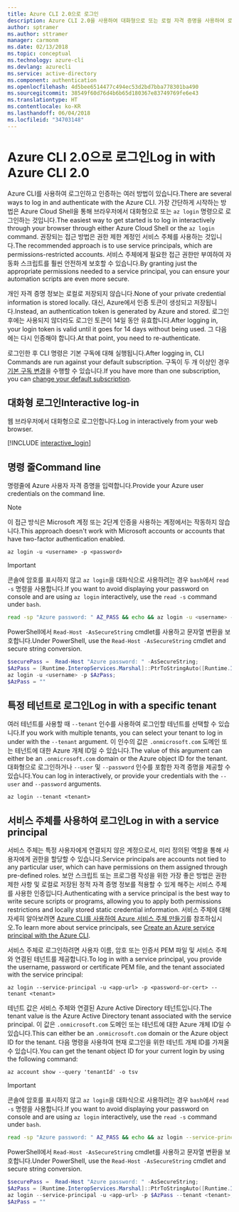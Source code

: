 ```yaml
---
title: Azure CLI 2.0으로 로그인
description: Azure CLI 2.0을 사용하여 대화형으로 또는 로컬 자격 증명을 사용하여 로그인
author: sptramer
ms.author: sttramer
manager: carmonm
ms.date: 02/13/2018
ms.topic: conceptual
ms.technology: azure-cli
ms.devlang: azurecli
ms.service: active-directory
ms.component: authentication
ms.openlocfilehash: 4d5bee6514477c494ec53d2bd7bba778301ba490
ms.sourcegitcommit: 38549f60d76d4b6b65d180367e83749769fe6e43
ms.translationtype: HT
ms.contentlocale: ko-KR
ms.lasthandoff: 06/04/2018
ms.locfileid: "34703148"
---
```

# <a name="log-in-with-azure-cli-20"></a><span data-ttu-id="4cd35-103">Azure CLI 2.0으로 로그인</span><span class="sxs-lookup"><span data-stu-id="4cd35-103">Log in with Azure CLI 2.0</span></span>

<span data-ttu-id="4cd35-104">Azure CLI를 사용하여 로그인하고 인증하는 여러 방법이 있습니다.</span><span class="sxs-lookup"><span data-stu-id="4cd35-104">There are several ways to log in and authenticate with the Azure CLI.</span></span> <span data-ttu-id="4cd35-105">가장 간단하게 시작하는 방법은 Azure Cloud Shell을 통해 브라우저에서 대화형으로 또는 `az login` 명령으로 로그인하는 것입니다.</span><span class="sxs-lookup"><span data-stu-id="4cd35-105">The easiest way to get started is to log in interactively through your browser through either Azure Cloud Shell or the `az login` command.</span></span>
<span data-ttu-id="4cd35-106">권장되는 접근 방법은 권한 제한 계정인 서비스 주체를 사용하는 것입니다.</span><span class="sxs-lookup"><span data-stu-id="4cd35-106">The recommended approach is to use service principals, which are permissions-restricted accounts.</span></span> <span data-ttu-id="4cd35-107">서비스 주체에게 필요한 접근 권한만 부여하여 자동화 스크립트를 훨씬 안전하게 보호할 수 있습니다.</span><span class="sxs-lookup"><span data-stu-id="4cd35-107">By granting just the appropriate permissions needed to a service principal, you can ensure your automation scripts are even more secure.</span></span>

<span data-ttu-id="4cd35-108">개인 자격 증명 정보는 로컬로 저장되지 않습니다.</span><span class="sxs-lookup"><span data-stu-id="4cd35-108">None of your private credential information is stored locally.</span></span> <span data-ttu-id="4cd35-109">대신, Azure에서 인증 토큰이 생성되고 저장됩니다.</span><span class="sxs-lookup"><span data-stu-id="4cd35-109">Instead, an authentication token is generated by Azure and stored.</span></span> <span data-ttu-id="4cd35-110">로그인 후에는 사용되지 않더라도 로그인 토큰이 14일 동안 유효합니다.</span><span class="sxs-lookup"><span data-stu-id="4cd35-110">After logging in, your login token is valid until it goes for 14 days without being used.</span></span> <span data-ttu-id="4cd35-111">그 다음에는 다시 인증해야 합니다.</span><span class="sxs-lookup"><span data-stu-id="4cd35-111">At that point, you need to re-authenticate.</span></span>

<span data-ttu-id="4cd35-112">로그인한 후 CLI 명령은 기본 구독에 대해 실행됩니다.</span><span class="sxs-lookup"><span data-stu-id="4cd35-112">After logging in, CLI Commands are run against your default subscription.</span></span> <span data-ttu-id="4cd35-113">구독이 두 개 이상인 경우 [기본 구독 변경](manage-azure-subscriptions-azure-cli.md)을 수행할 수 있습니다.</span><span class="sxs-lookup"><span data-stu-id="4cd35-113">If you have more than one subscription, you can [change your default subscription](manage-azure-subscriptions-azure-cli.md).</span></span>

## <a name="interactive-log-in"></a><span data-ttu-id="4cd35-114">대화형 로그인</span><span class="sxs-lookup"><span data-stu-id="4cd35-114">Interactive log-in</span></span>

<span data-ttu-id="4cd35-115">웹 브라우저에서 대화형으로 로그인합니다.</span><span class="sxs-lookup"><span data-stu-id="4cd35-115">Log in interactively from your web browser.</span></span>

[!INCLUDE [interactive_login](includes/interactive-login.md)]

## <a name="command-line"></a><span data-ttu-id="4cd35-116">명령 줄</span><span class="sxs-lookup"><span data-stu-id="4cd35-116">Command line</span></span>

<span data-ttu-id="4cd35-117">명령줄에 Azure 사용자 자격 증명을 입력합니다.</span><span class="sxs-lookup"><span data-stu-id="4cd35-117">Provide your Azure user credentials on the command line.</span></span>

> [!Note]
> <span data-ttu-id="4cd35-118">이 접근 방식은 Microsoft 계정 또는 2단계 인증을 사용하는 계정에서는 작동하지 않습니다.</span><span class="sxs-lookup"><span data-stu-id="4cd35-118">This approach doesn't work with Microsoft accounts or accounts that have two-factor authentication enabled.</span></span>

```azurecli
az login -u <username> -p <password>
```

> [!IMPORTANT]
> <span data-ttu-id="4cd35-119">콘솔에 암호를 표시하지 않고 `az login`을 대화식으로 사용하려는 경우 `bash`에서 `read -s` 명령을 사용합니다.</span><span class="sxs-lookup"><span data-stu-id="4cd35-119">If you want to avoid displaying your password on console and are using `az login` interactively, use the `read -s` command under `bash`.</span></span>
> 
> ```bash
> read -sp "Azure password: " AZ_PASS && echo && az login -u <username> -p $AZ_PASS
> ```
>
> <span data-ttu-id="4cd35-120">PowerShell에서 `Read-Host -AsSecureString` cmdlet를 사용하고 문자열 변환을 보호합니다.</span><span class="sxs-lookup"><span data-stu-id="4cd35-120">Under PowerShell, use the `Read-Host -AsSecureString` cmdlet and secure string conversion.</span></span>
> 
> ```powershell
> $securePass =  Read-Host "Azure password: " -AsSecureString;
> $AzPass = [Runtime.InteropServices.Marshal]::PtrToStringAuto([Runtime.InteropServices.Marshal]::SecureStringToBSTR($securePass));
> az login -u <username> -p $AzPass;
> $AzPass = ""
> ```

## <a name="log-in-with-a-specific-tenant"></a><span data-ttu-id="4cd35-121">특정 테넌트로 로그인</span><span class="sxs-lookup"><span data-stu-id="4cd35-121">Log in with a specific tenant</span></span>

<span data-ttu-id="4cd35-122">여러 테넌트를 사용할 때 `--tenant` 인수를 사용하여 로그인할 테넌트를 선택할 수 있습니다.</span><span class="sxs-lookup"><span data-stu-id="4cd35-122">If you work with multiple tenants, you can select your tenant to log in under with the `--tenant` argument.</span></span> <span data-ttu-id="4cd35-123">이 인수의 값은 `.onmicrosoft.com` 도메인 또는 테넌트에 대한 Azure 개체 ID일 수 있습니다.</span><span class="sxs-lookup"><span data-stu-id="4cd35-123">The value of this argument can either be an `.onmicrosoft.com` domain or the Azure object ID for the tenant.</span></span> <span data-ttu-id="4cd35-124">대화형으로 로그인하거나 `--user` 및 `--password` 인수를 포함한 자격 증명을 제공할 수 있습니다.</span><span class="sxs-lookup"><span data-stu-id="4cd35-124">You can log in interactively, or provide your credentials with the `--user` and `--password` arguments.</span></span> 

```azurecli
az login --tenant <tenant>
```

## <a name="log-in-with-a-service-principal"></a><span data-ttu-id="4cd35-125">서비스 주체를 사용하여 로그인</span><span class="sxs-lookup"><span data-stu-id="4cd35-125">Log in with a service principal</span></span>

<span data-ttu-id="4cd35-126">서비스 주체는 특정 사용자에게 연결되지 않은 계정으로서, 미리 정의된 역할을 통해 사용자에게 권한을 할당할 수 있습니다.</span><span class="sxs-lookup"><span data-stu-id="4cd35-126">Service principals are accounts not tied to any particular user, which can have permissions on them assigned through pre-defined roles.</span></span> <span data-ttu-id="4cd35-127">보안 스크립트 또는 프로그램 작성을 위한 가장 좋은 방법은 권한 제한 사항 및 로컬로 저장된 정적 자격 증명 정보를 적용할 수 있게 해주는 서비스 주체를 사용한 인증입니다.</span><span class="sxs-lookup"><span data-stu-id="4cd35-127">Authenticating with a service principal is the best way to write secure scripts or programs, allowing you to apply both permissions restrictions and locally stored static credential information.</span></span> <span data-ttu-id="4cd35-128">서비스 주체에 대해 자세히 알아보려면 [Azure CLI를 사용하여 Azure 서비스 주체 만들기](create-an-azure-service-principal-azure-cli.md)를 참조하십시오.</span><span class="sxs-lookup"><span data-stu-id="4cd35-128">To learn more about service principals, see [Create an Azure service principal with the Azure CLI](create-an-azure-service-principal-azure-cli.md).</span></span>

<span data-ttu-id="4cd35-129">서비스 주체로 로그인하려면 사용자 이름, 암호 또는 인증서 PEM 파일 및 서비스 주체와 연결된 테넌트를 제공합니다.</span><span class="sxs-lookup"><span data-stu-id="4cd35-129">To log in with a service principal, you provide the username, password or certificate PEM file, and the tenant associated with the service principal:</span></span>

```azurecli
az login --service-principal -u <app-url> -p <password-or-cert> --tenant <tenant>
```

<span data-ttu-id="4cd35-130">테넌트 값은 서비스 주체와 연결된 Azure Active Directory 테넌트입니다.</span><span class="sxs-lookup"><span data-stu-id="4cd35-130">The tenant value is the Azure Active Directory tenant associated with the service principal.</span></span> <span data-ttu-id="4cd35-131">이 값은 `.onmicrosoft.com` 도메인 또는 테넌트에 대한 Azure 개체 ID일 수 있습니다.</span><span class="sxs-lookup"><span data-stu-id="4cd35-131">This can either be an `.onmicrosoft.com` domain or the Azure object ID for the tenant.</span></span>
<span data-ttu-id="4cd35-132">다음 명령을 사용하여 현재 로그인을 위한 테넌트 개체 ID를 가져올 수 있습니다.</span><span class="sxs-lookup"><span data-stu-id="4cd35-132">You can get the tenant object ID for your current login by using the following command:</span></span>

```azurecli-interactive
az account show --query 'tenantId' -o tsv
```

> [!IMPORTANT]
> <span data-ttu-id="4cd35-133">콘솔에 암호를 표시하지 않고 `az login`을 대화식으로 사용하려는 경우 `bash`에서 `read -s` 명령을 사용합니다.</span><span class="sxs-lookup"><span data-stu-id="4cd35-133">If you want to avoid displaying your password on console and are using `az login` interactively, use the `read -s` command under `bash`.</span></span>
> 
> ```bash
> read -sp "Azure password: " AZ_PASS && echo && az login --service-principal -u <app-url> -p $AZ_PASS --tenant <tenant>
> ```
>
> <span data-ttu-id="4cd35-134">PowerShell에서 `Read-Host -AsSecureString` cmdlet를 사용하고 문자열 변환을 보호합니다.</span><span class="sxs-lookup"><span data-stu-id="4cd35-134">Under PowerShell, use the `Read-Host -AsSecureString` cmdlet and secure string conversion.</span></span>
> 
> ```powershell
> $securePass =  Read-Host "Azure password: " -AsSecureString;
> $AzPass = [Runtime.InteropServices.Marshal]::PtrToStringAuto([Runtime.InteropServices.Marshal]::SecureStringToBSTR($securePass));
> az login --service-principal -u <app-url> -p $AzPass --tenant <tenant>;
> $AzPass = ""
> ```
